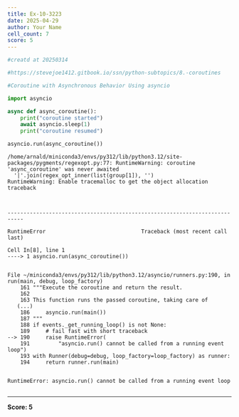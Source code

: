 ```yaml
---
title: Ex-10-3223
date: 2025-04-29
author: Your Name
cell_count: 7
score: 5
---
```


```python
#creatd at 20250314
```


```python
#https://stevejoe1412.gitbook.io/ssn/python-subtopics/8.-coroutines
```


```python
#Coroutine with Asynchronous Behavior Using asyncio
```


```python
import asyncio
```


```python
async def async_coroutine():
    print("coroutine started")
    await asyncio.sleep(1)
    print("coroutine resumed")
```


```python
asyncio.run(async_coroutine())
```

    /home/arnald/miniconda3/envs/py312/lib/python3.12/site-packages/pygments/regexopt.py:77: RuntimeWarning: coroutine 'async_coroutine' was never awaited
      '|'.join(regex_opt_inner(list(group[1]), '')
    RuntimeWarning: Enable tracemalloc to get the object allocation traceback



    ---------------------------------------------------------------------------

    RuntimeError                              Traceback (most recent call last)

    Cell In[8], line 1
    ----> 1 asyncio.run(async_coroutine())


    File ~/miniconda3/envs/py312/lib/python3.12/asyncio/runners.py:190, in run(main, debug, loop_factory)
        161 """Execute the coroutine and return the result.
        162 
        163 This function runs the passed coroutine, taking care of
       (...)
        186     asyncio.run(main())
        187 """
        188 if events._get_running_loop() is not None:
        189     # fail fast with short traceback
    --> 190     raise RuntimeError(
        191         "asyncio.run() cannot be called from a running event loop")
        193 with Runner(debug=debug, loop_factory=loop_factory) as runner:
        194     return runner.run(main)


    RuntimeError: asyncio.run() cannot be called from a running event loop



```python

```


---
**Score: 5**